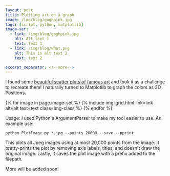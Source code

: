 ```yaml
---
layout: post
title: Plotting art on a graph
image: /img/blog/goghpink.jpg
tags: [script, python, matplotlib]
image-set:
  - link: /img/blog/goghpink.jpg
    alt: Alt text 1
    text: Text 1
  - link: /img/blog/what.png
    alt: This is alt text 2
    text: text 2

excerpt_separator: <!--more-->
---
```


I found some <a href="https://imgur.com/a/aRBd1" target="_blank">beautiful scatter plots of famous art</a> and took it as a challenge to recreate them! I naturally turned to Matplotlib to graph the colors as 3D Positions.
<!--more-->

<!-- navbar-links:
  whoami:
    - About me: "single-pages/aboutme"
    - Résumé: "single-pages/resume"
  Projects:
    - Music Lesson Planner: "https://github.com/David-Carlson/320MusicLessonPlanner" -->

<!-- {% assign img-class="col-lg-3 col-md-3 col-sm-3 col-xs-12" %}
<p> {{ img-class }}</p>
{% for image in page.image-set %}
  <p> {{ image.link }}</p>
  <p> {{ image.alt }}</p>
  <p> {{ image.text }}</p>
{% endfor %} -->
<div class="container">
  <div class="row">
    {% for image in page.image-set %}
      {% include img-grid.html link=link alt=alt text=text class=img-class %}
    {% endfor %}
  </div>
</div>

Usage:  I used Python's ArgumentParser to make my tool easier to use. An example use:

```
python PlotImage.py *.jpg --points 20000 --save --pprint
```
This plots all Jpeg images using at most 20,000 points from the image. It pretty-prints
the plot by removing axis labels, titles, and doesn't draw the original image.
Lastly, it saves the plot image with a prefix added to the filepath.


More will be added soon!

<!-- Images in bootstrap grids -->

<!-- Code samples -->
